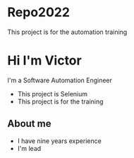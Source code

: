 # Repo2022
This project is for the automation training

# Hi I'm Victor
I'm a Software Automation Engineer

- This project is Selenium
- This project is for the training 

## About me
- I have nine years experience
- I'm lead



